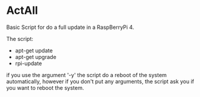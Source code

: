# ActAll
Basic Script for do a full update in a RaspBerryPi 4.

The script:
- apt-get update
- apt-get upgrade
- rpi-update

if you use the argument '-y' the script do a reboot of the system automatically,
however if you don't put any arguments, the script ask you if you want to reboot the system.
